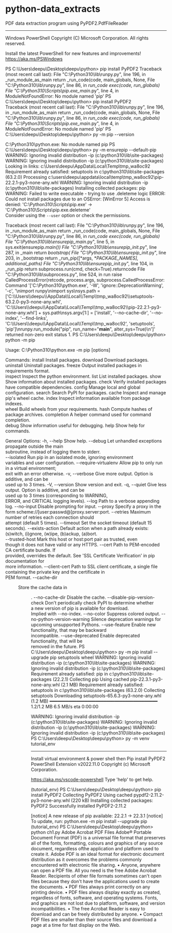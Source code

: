 # python-data_extracts
PDF  data extraction program using PyPDF2.PdfFileReader
**************************************************
Windows PowerShell
Copyright (C) Microsoft Corporation. All rights reserved.

Install the latest PowerShell for new features and improvements! https://aka.ms/PSWindows

PS C:\Users\deepu\Desktop\deepu\python>  pip install PyPDF2 
Traceback (most recent call last):
  File "C:\Python310\lib\runpy.py", line 196, in _run_module_as_main
    return _run_code(code, main_globals, None,
  File "C:\Python310\lib\runpy.py", line 86, in _run_code
    exec(code, run_globals)
  File "C:\Python310\Scripts\pip.exe\__main__.py", line 4, in <module>
ModuleNotFoundError: No module named 'pip'
PS C:\Users\deepu\Desktop\deepu\python> pip install PyPDF2  
Traceback (most recent call last):
  File "C:\Python310\lib\runpy.py", line 196, in _run_module_as_main
    return _run_code(code, main_globals, None,
  File "C:\Python310\lib\runpy.py", line 86, in _run_code
    exec(code, run_globals)
  File "C:\Python310\Scripts\pip.exe\__main__.py", line 4, in <module>
ModuleNotFoundError: No module named 'pip'
PS C:\Users\deepu\Desktop\deepu\python> py -m pip --version
>>
C:\Python310\python.exe: No module named pip
PS C:\Users\deepu\Desktop\deepu\python> py -m ensurepip --default-pip
WARNING: Ignoring invalid distribution -ip (c:\python310\lib\site-packages)
WARNING: Ignoring invalid distribution -ip (c:\python310\lib\site-packages)
Looking in links: c:\Users\deepu\AppData\Local\Temp\tmp_wa8oc92
Requirement already satisfied: setuptools in c:\python310\lib\site-packages (63.2.0)
Processing c:\users\deepu\appdata\local\temp\tmp_wa8oc92\pip-22.2.1-py3-none-any.whl
WARNING: Ignoring invalid distribution -ip (c:\python310\lib\site-packages)
Installing collected packages: pip
  WARNING: Failed to write executable - trying to use .deleteme logic
ERROR: Could not install packages due to an OSError: [WinError 5] Access is denied: 'C:\\Python310\\Scripts\\pip.exe' -> 'C:\\Python310\\Scripts\\pip.exe.deleteme'   
Consider using the `--user` option or check the permissions.

Traceback (most recent call last):
  File "C:\Python310\lib\runpy.py", line 196, in _run_module_as_main
    return _run_code(code, main_globals, None,
  File "C:\Python310\lib\runpy.py", line 86, in _run_code
    exec(code, run_globals)
  File "C:\Python310\lib\ensurepip\__main__.py", line 5, in <module>
    sys.exit(ensurepip._main())
  File "C:\Python310\lib\ensurepip\__init__.py", line 287, in _main
    return _bootstrap(
  File "C:\Python310\lib\ensurepip\__init__.py", line 203, in _bootstrap
    return _run_pip([*args, *_PACKAGE_NAMES], additional_paths)
  File "C:\Python310\lib\ensurepip\__init__.py", line 104, in _run_pip
    return subprocess.run(cmd, check=True).returncode
  File "C:\Python310\lib\subprocess.py", line 524, in run
    raise CalledProcessError(retcode, process.args,
subprocess.CalledProcessError: Command '['C:\\Python310\\python.exe', '-W', 'ignore::DeprecationWarning', '-c', '\nimport runpy\nimport sys\nsys.path = [\'C:\\\\Users\\\\deepu\\\\AppData\\\\Local\\\\Temp\\\\tmp_wa8oc92\\\\setuptools-63.2.0-py3-none-any.whl\', \'C:\\\\Users\\\\deepu\\\\AppData\\\\Local\\\\Temp\\\\tmp_wa8oc92\\\\pip-22.2.1-py3-none-any.whl\'] + sys.path\nsys.argv[1:] = [\'install\', \'--no-cache-dir\', \'--no-index\', \'--find-links\', \'C:\\\\Users\\\\deepu\\\\AppData\\\\Local\\\\Temp\\\\tmp_wa8oc92\', \'setuptools\', \'pip\']\nrunpy.run_module("pip", run_name="__main__", alter_sys=True)\n']' returned non-zero exit status 1.
PS C:\Users\deepu\Desktop\deepu\python> python -m pip

Usage:
  C:\Python310\python.exe -m pip <command> [options]

Commands:
  install                     Install packages.
  download                    Download packages.
  uninstall                   Uninstall packages.
  freeze                      Output installed packages in requirements format.    
  inspect                     Inspect the python environment.
  list                        List installed packages.
  show                        Show information about installed packages.
  check                       Verify installed packages have compatible dependencies.
  config                      Manage local and global configuration.
  search                      Search PyPI for packages.
  cache                       Inspect and manage pip's wheel cache.
  index                       Inspect information available from package indexes.  
  wheel                       Build wheels from your requirements.
  hash                        Compute hashes of package archives.
  completion                  A helper command used for command completion.        
  debug                       Show information useful for debugging.
  help                        Show help for commands.

General Options:
  -h, --help                  Show help.
  --debug                     Let unhandled exceptions propagate outside the main  
                              subroutine, instead of logging them to stderr.       
  --isolated                  Run pip in an isolated mode, ignoring environment    
                              variables and user configuration.
  --require-virtualenv        Allow pip to only run in a virtual environment;      
                              exit with an error otherwise.
  -v, --verbose               Give more output. Option is additive, and can be     
                              used up to 3 times.
  -V, --version               Show version and exit.
  -q, --quiet                 Give less output. Option is additive, and can be     
                              used up to 3 times (corresponding to WARNING,        
                              ERROR, and CRITICAL logging levels).
  --log <path>                Path to a verbose appending log.
  --no-input                  Disable prompting for input.
  --proxy <proxy>             Specify a proxy in the form
                              scheme://[user:passwd@]proxy.server:port.
  --retries <retries>         Maximum number of retries each connection should     
                              attempt (default 5 times).
  --timeout <sec>             Set the socket timeout (default 15 seconds).
  --exists-action <action>    Default action when a path already exists:
                              (s)witch, (i)gnore, (w)ipe, (b)ackup, (a)bort.       
  --trusted-host <hostname>   Mark this host or host:port pair as trusted, even    
                              though it does not have valid or any HTTPS.
  --cert <path>               Path to PEM-encoded CA certificate bundle. If        
                              provided, overrides the default. See 'SSL
                              Certificate Verification' in pip documentation for   
                              more information.
  --client-cert <path>        Path to SSL client certificate, a single file        
                              containing the private key and the certificate in    
                              PEM format.
  --cache-dir <dir>           Store the cache data in <dir>.
  --no-cache-dir              Disable the cache.
  --disable-pip-version-check
                              Don't periodically check PyPI to determine whether   
                              a new version of pip is available for download.      
                              Implied with --no-index.
  --no-color                  Suppress colored output.
  --no-python-version-warning
                              Silence deprecation warnings for upcoming
                              unsupported Pythons.
  --use-feature <feature>     Enable new functionality, that may be backward       
                              incompatible.
  --use-deprecated <feature>  Enable deprecated functionality, that will be        
                              removed in the future.
PS C:\Users\deepu\Desktop\deepu\python> py -m pip install --upgrade pip setuptools wheel
WARNING: Ignoring invalid distribution -ip (c:\python310\lib\site-packages)
WARNING: Ignoring invalid distribution -ip (c:\python310\lib\site-packages)
Requirement already satisfied: pip in c:\python310\lib\site-packages (22.2.1)
Collecting pip
  Using cached pip-22.3.1-py3-none-any.whl (2.1 MB)
Requirement already satisfied: setuptools in c:\python310\lib\site-packages (63.2.0)
Collecting setuptools
  Downloading setuptools-65.6.3-py3-none-any.whl (1.2 MB)
     ━━━━━━━━━━━━━━━━━━━━━━━━━━━━━━━━━━━━━━━━ 1.2/1.2 MB 6.5 MB/s eta 0:00:00      

WARNING: Ignoring invalid distribution -ip (c:\python310\lib\site-packages)
WARNING: Ignoring invalid distribution -ip (c:\python310\lib\site-packages)
WARNING: Ignoring invalid distribution -ip (c:\python310\lib\site-packages)
PS C:\Users\deepu\Desktop\deepu\python> py -m venv tutorial_env
***************************************************
Install virtual environment & power shell then Pip install PyPDF2
PowerShell Extension v2022.11.0
Copyright (c) Microsoft Corporation.

https://aka.ms/vscode-powershell
Type 'help' to get help.

(tutorial_env) PS C:\Users\deepu\Desktop\deepu\python> pip install PyPDF2
Collecting PyPDF2
  Using cached pypdf2-2.11.2-py3-none-any.whl (220 kB)
Installing collected packages: PyPDF2
Successfully installed PyPDF2-2.11.2

[notice] A new release of pip available: 22.2.1 -> 22.3.1
[notice] To update, run: python.exe -m pip install --upgrade pip
(tutorial_env) PS C:\Users\deepu\Desktop\deepu\python> python ch1.py
Adobe Acrobat PDF Files
Adobe® Portable Document Format (PDF) is a universal file format that preserves all
of the fonts, formatting, colours and graphics of any source document, regardless ofthe application and platform used to create it.
Adobe PDF is an ideal format for electronic document distribution as it overcomes the
problems commonly encountered with electronic file sharing.
• Anyone, anywhere  can open a PDF file. All you need is the free Adobe Acrobat
Reader. Recipients of other file formats sometimes can't open files because they
don't have the applications used to create the documents.
• PDF files always print correctly  on any printing device.
• PDF files always display exactly  as created, regardless of fonts, software, and
operating systems. Fonts, and graphics are not lost due to platform, software, and
version incompatibilities.
• The free Acrobat Reader is easy to download and can be freely distributed by
anyone.
• Compact PDF files are smaller than their source files and download a
page at a time for fast display on the Web.
